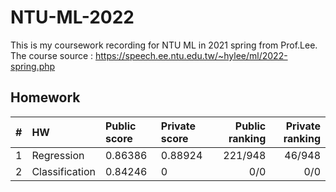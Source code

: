 # NTU-ML-2022
This is my coursework recording for NTU ML in 2021 spring from Prof.Lee.
The course source : https://speech.ee.ntu.edu.tw/~hylee/ml/2022-spring.php

## Homework
|# |HW|Public score|Private score|Public ranking|Private ranking|
| ------ |:------|:----|:-----|-----:|-----:|
|1 |Regression|0.86386|0.88924|221/948|46/948|
|2 |Classification|0.84246|0|0/0|0/0|
